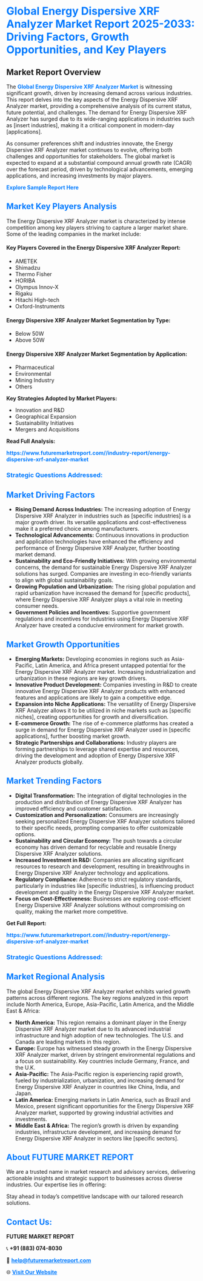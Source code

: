 <h1 style="color: #007BFF;">Global Energy Dispersive XRF Analyzer Market Report 2025-2033: Driving Factors, Growth Opportunities, and Key Players</h1>

<section id="overview">
<h2>Market Report Overview</h2>
<p>The <a href="https://www.futuremarketreport.com//industry-report/energy-dispersive-xrf-analyzer-market" style="color: #007BFF; text-decoration: none;"><strong>Global Energy Dispersive XRF Analyzer Market</strong></a> is witnessing significant growth, driven by increasing demand across various industries. This report delves into the key aspects of the Energy Dispersive XRF Analyzer market, providing a comprehensive analysis of its current status, future potential, and challenges. The demand for Energy Dispersive XRF Analyzer has surged due to its wide-ranging applications in industries such as [insert industries], making it a critical component in modern-day [applications].</p>
<p>As consumer preferences shift and industries innovate, the Energy Dispersive XRF Analyzer market continues to evolve, offering both challenges and opportunities for stakeholders. The global market is expected to expand at a substantial compound annual growth rate (CAGR) over the forecast period, driven by technological advancements, emerging applications, and increasing investments by major players.</p>
</section>

<section id="overview">
<p><a href="https://www.futuremarketreport.com//request-sample/reportId=53049" style="color: #007BFF; text-decoration: none;"><strong>Explore Sample Report Here</strong></a></p>
</section>

<section id="key-players">
<h2 style="color: #007BFF;">Market Key Players Analysis</h2>
<p>The Energy Dispersive XRF Analyzer market is characterized by intense competition among key players striving to capture a larger market share. Some of the leading companies in the market include:</p>
<h4>Key Players Covered in the Energy Dispersive XRF Analyzer Report:</h4>
<ul><li>AMETEK</li><li>Shimadzu</li><li>Thermo Fisher</li><li>HORIBA</li><li>Olympus Innov-X</li><li>Rigaku</li><li>Hitachi High-tech</li><li>Oxford-Instruments</li></ul>
<h4>Energy Dispersive XRF Analyzer Market Segmentation by Type:</h4>
<ul><li>Below 50W</li><li>Above 50W</li></ul>

<h4>Energy Dispersive XRF Analyzer Market Segmentation by Application:</h4>
<ul><li>Pharmaceutical</li><li>Environmental</li><li>Mining Industry</li><li>Others</li></ul>
<p><strong>Key Strategies Adopted by Market Players:</strong></p>
<ul>
<li>Innovation and R&D</li>
<li>Geographical Expansion</li>
<li>Sustainability Initiatives</li>
<li>Mergers and Acquisitions</li>
</ul>
</section>

<section>
<p><strong>Read Full Analysis: </strong></p><a href="https://www.futuremarketreport.com//industry-report/energy-dispersive-xrf-analyzer-market" style="color: #007BFF; text-decoration: none;"><strong>https://www.futuremarketreport.com//industry-report/energy-dispersive-xrf-analyzer-market</strong></a>
<h3 style="color: #007BFF;">Strategic Questions Addressed:</h3>
</section>

<section id="driving-factors">
<h2 style="color: #007BFF;">Market Driving Factors</h2>
<ul>
<li><strong>Rising Demand Across Industries:</strong> The increasing adoption of Energy Dispersive XRF Analyzer in industries such as [specific industries] is a major growth driver. Its versatile applications and cost-effectiveness make it a preferred choice among manufacturers.</li>
<li><strong>Technological Advancements:</strong> Continuous innovations in production and application technologies have enhanced the efficiency and performance of Energy Dispersive XRF Analyzer, further boosting market demand.</li>
<li><strong>Sustainability and Eco-Friendly Initiatives:</strong> With growing environmental concerns, the demand for sustainable Energy Dispersive XRF Analyzer solutions has surged. Companies are investing in eco-friendly variants to align with global sustainability goals.</li>
<li><strong>Growing Population and Urbanization:</strong> The rising global population and rapid urbanization have increased the demand for [specific products], where Energy Dispersive XRF Analyzer plays a vital role in meeting consumer needs.</li>
<li><strong>Government Policies and Incentives:</strong> Supportive government regulations and incentives for industries using Energy Dispersive XRF Analyzer have created a conducive environment for market growth.</li>
</ul>
</section>

<section id="growth-opportunities">
<h2 style="color: #007BFF;">Market Growth Opportunities</h2>
<ul>
<li><strong>Emerging Markets:</strong> Developing economies in regions such as Asia-Pacific, Latin America, and Africa present untapped potential for the Energy Dispersive XRF Analyzer market. Increasing industrialization and urbanization in these regions are key growth drivers.</li>
<li><strong>Innovative Product Development:</strong> Companies investing in R&D to create innovative Energy Dispersive XRF Analyzer products with enhanced features and applications are likely to gain a competitive edge.</li>
<li><strong>Expansion into Niche Applications:</strong> The versatility of Energy Dispersive XRF Analyzer allows it to be utilized in niche markets such as [specific niches], creating opportunities for growth and diversification.</li>
<li><strong>E-commerce Growth:</strong> The rise of e-commerce platforms has created a surge in demand for Energy Dispersive XRF Analyzer used in [specific applications], further boosting market growth.</li>
<li><strong>Strategic Partnerships and Collaborations:</strong> Industry players are forming partnerships to leverage shared expertise and resources, driving the development and adoption of Energy Dispersive XRF Analyzer products globally.</li>
</ul>
</section>

<section id="trending-factors">
<h2 style="color: #007BFF;">Market Trending Factors</h2>
<ul>
<li><strong>Digital Transformation:</strong> The integration of digital technologies in the production and distribution of Energy Dispersive XRF Analyzer has improved efficiency and customer satisfaction.</li>
<li><strong>Customization and Personalization:</strong> Consumers are increasingly seeking personalized Energy Dispersive XRF Analyzer solutions tailored to their specific needs, prompting companies to offer customizable options.</li>
<li><strong>Sustainability and Circular Economy:</strong> The push towards a circular economy has driven demand for recyclable and reusable Energy Dispersive XRF Analyzer solutions.</li>
<li><strong>Increased Investment in R&D:</strong> Companies are allocating significant resources to research and development, resulting in breakthroughs in Energy Dispersive XRF Analyzer technology and applications.</li>
<li><strong>Regulatory Compliance:</strong> Adherence to strict regulatory standards, particularly in industries like [specific industries], is influencing product development and quality in the Energy Dispersive XRF Analyzer market.</li>
<li><strong>Focus on Cost-Effectiveness:</strong> Businesses are exploring cost-efficient Energy Dispersive XRF Analyzer solutions without compromising on quality, making the market more competitive.</li>
</ul>
</section>

<section>
<p><strong>Get Full Report: </strong></p><a href="https://www.futuremarketreport.com//industry-report/energy-dispersive-xrf-analyzer-market" style="color: #007BFF; text-decoration: none;"><strong>https://www.futuremarketreport.com//industry-report/energy-dispersive-xrf-analyzer-market</strong></a>
<h3 style="color: #007BFF;">Strategic Questions Addressed:</h3>
</section>


<section id="regional-analysis">
<h2 style="color: #007BFF;">Market Regional Analysis</h2>
<p>The global Energy Dispersive XRF Analyzer market exhibits varied growth patterns across different regions. The key regions analyzed in this report include North America, Europe, Asia-Pacific, Latin America, and the Middle East & Africa:</p>
<ul>
<li><strong>North America:</strong> This region remains a dominant player in the Energy Dispersive XRF Analyzer market due to its advanced industrial infrastructure and high adoption of new technologies. The U.S. and Canada are leading markets in this region.</li>
<li><strong>Europe:</strong> Europe has witnessed steady growth in the Energy Dispersive XRF Analyzer market, driven by stringent environmental regulations and a focus on sustainability. Key countries include Germany, France, and the U.K.</li>
<li><strong>Asia-Pacific:</strong> The Asia-Pacific region is experiencing rapid growth, fueled by industrialization, urbanization, and increasing demand for Energy Dispersive XRF Analyzer in countries like China, India, and Japan.</li>
<li><strong>Latin America:</strong> Emerging markets in Latin America, such as Brazil and Mexico, present significant opportunities for the Energy Dispersive XRF Analyzer market, supported by growing industrial activities and investments.</li>
<li><strong>Middle East & Africa:</strong> The region’s growth is driven by expanding industries, infrastructure development, and increasing demand for Energy Dispersive XRF Analyzer in sectors like [specific sectors].</li>
</ul>
</section>

<footer>
<h2 style="color: #007BFF;">About FUTURE MARKET REPORT</h2>
<p>We are a trusted name in market research and advisory services, delivering actionable insights and strategic support to businesses across diverse industries. Our expertise lies in offering:</p>

<p>Stay ahead in today’s competitive landscape with our tailored research solutions.</p>

<h2 style="color: #007BFF;">Contact Us:</h2>
<p><strong>FUTURE MARKET REPORT</strong></p>
<p>📞 <strong>+91 (883) 074-8030</strong></p>
<p>📧 <strong><a href="mailto:help@futuremarketreport.com" style="color: #007BFF;">help@futuremarketreport.com</a></strong></p>
<p>🌐 <strong><a href="https://www.futuremarketreport.com/" style="color: #007BFF;">Visit Our Website</a></strong></p>
</footer>
